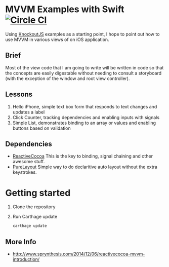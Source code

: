 # MVVM Examples with Swift [![Circle CI](https://circleci.com/gh/KyleLeneau/swift-mvvm-examples.svg?style=svg)](https://circleci.com/gh/KyleLeneau/swift-mvvm-examples)
Using [KnockoutJS](http://knockoutjs.com/examples/) examples as a starting point, I hope to point out how to use MVVM in various views of on iOS application.

## Brief
Most of the view code that I am going to write will be written in code so that the concepts are easily digestable without needing to consult a storyboard (with the exception of the window and root view controller).

## Lessons
1. Hello iPhone, simple text box form that responds to text changes and updates a label
2. Click Counter, tracking dependencies and enabling inputs with signals
3. Simple List, demonstrates binding to an array or values and enabling buttons based on validation

## Dependencies
- [ReactiveCocoa](http://github.com/reactivecocoa/reactivecocoa) This is the key to binding, signal chaining and other awesome stuff.
- [PureLayout](https://github.com/smileyborg/PureLayout) Simple way to do declaritive auto layout without the extra keystrokes.

# Getting started

1. Clone the repository
2. Run Carthage update

	```sh
	carthage update
	```

## More Info
- http://www.sprynthesis.com/2014/12/06/reactivecocoa-mvvm-introduction/
